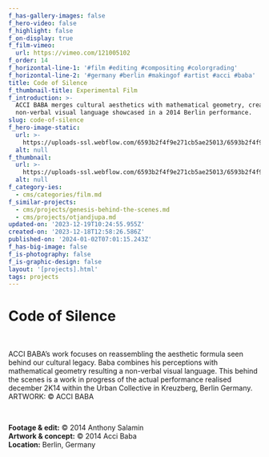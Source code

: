```yaml
---
f_has-gallery-images: false
f_hero-video: false
f_highlight: false
f_on-display: true
f_film-vimeo:
  url: https://vimeo.com/121005102
f_order: 14
f_horizontal-line-1: '#film #editing #compositing #colorgrading'
f_horizontal-line-2: '#germany #berlin #makingof #artist #acci #baba'
title: Code of Silence
f_thumbnail-title: Experimental Film
f_introduction: >-
  ACCI BABA merges cultural aesthetics with mathematical geometry, creating a
  non-verbal visual language showcased in a 2014 Berlin performance.
slug: code-of-silence
f_hero-image-static:
  url: >-
    https://uploads-ssl.webflow.com/6593b2f4f9e271cb5ae25013/6593b2f4f9e271cb5ae25138_hero.jpg
  alt: null
f_thumbnail:
  url: >-
    https://uploads-ssl.webflow.com/6593b2f4f9e271cb5ae25013/6593b2f4f9e271cb5ae25137_thumbnail.jpg
  alt: null
f_category-ies:
  - cms/categories/film.md
f_similar-projects:
  - cms/projects/genesis-behind-the-scenes.md
  - cms/projects/otjandjupa.md
updated-on: '2023-12-19T10:24:55.955Z'
created-on: '2023-12-18T12:58:26.586Z'
published-on: '2024-01-02T07:01:15.243Z'
f_has-big-image: false
f_is-photography: false
f_is-graphic-design: false
layout: '[projects].html'
tags: projects
---
```


Code of Silence
===============

‍

ACCI BABA’s work focuses on reassembling the aesthetic formula seen behind our cultural legacy. Baba combines his perceptions with mathematical geometry resulting a non-verbal visual language. This behind the scenes is a work in progress of the actual performance realised december 2K14 within the Urban Collective in Kreuzberg, Berlin Germany. ARTWORK: © ACCI BABA

‍  

**Footage & edit:** © 2014 Anthony Salamin  
**Artwork & concept:** © 2014 Acci Baba  
**Location:** Berlin, Germany

